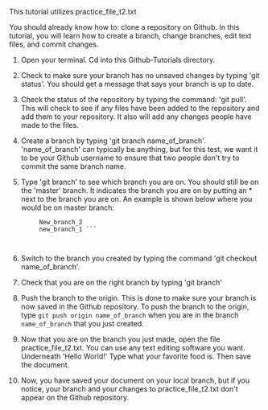 This tutorial utilizes practice_file_t2.txt

You should already know how to: clone a repository on Github. 
In this tutorial, you will learn how to create a branch, change branches, edit text files, and commit changes.

1. Open your terminal. Cd into this Github-Tutorials directory. 

2. Check to make sure your branch has no unsaved changes by typing 'git status'. You should get a message that says your branch is up to date. 

3. Check the status of the repository by typing the command: 'git pull'. This will check to see if any files have been added to the repository and add them to your repository. It also will add any changes people have made to the files.

4. Create a branch by typing 'git branch name_of_branch'. 'name_of_branch' can typically be anything, but for this test, we want it to be your Github username to ensure that two people don't try to commit the same branch name.

5. Type 'git branch' to see which branch you are on. You should still be on the 'master' branch. It indicates the branch you are on by putting an * next to the branch you are on. An example is shown below where you would be on master branch:
   ```* master
        New_branch_2
        new_branch_1 ```



6. Switch to the branch you created by typing the command 'git checkout name_of_branch'. 

7. Check that you are on the right branch by typing 'git branch'

8. Push the branch to the origin. This is done to make sure your branch is now saved in the Github repository. To push the branch to the origin, type `git push origin name_of_branch` when you are in the branch `name_of_branch` that you just created.


9. Now that you are on the branch you just made, open the file practice_file_t2.txt. You can use any text editing software you want. Underneath 'Hello World!' Type what your favorite food is. Then save the document.

10. Now, you have saved your document on your local branch, but if you notice, your branch and your changes to practice_file_t2.txt don't appear on the Github repository.

